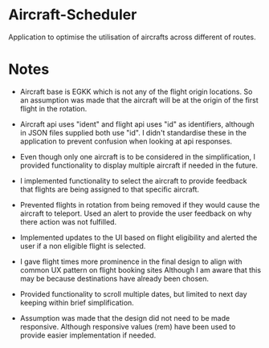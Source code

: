 # Aircraft-Scheduler

Application to optimise the utilisation of aircrafts across different of routes.

# Notes

- Aircraft base is EGKK which is not any of the flight origin locations. So an assumption was made that the aircraft will be at the origin of the first flight in the rotation.

- Aircraft api uses "ident" and flight api uses "id" as identifiers, although in JSON files supplied both use "id". I didn't standardise these in the application to prevent confusion when looking at api responses.

- Even though only one aircraft is to be considered in the simplification, I provided functionality to display multiple aircraft if needed in the future.

- I implemented functionality to select the aircraft to provide feedback that flights are being assigned to that specific aircraft.

- Prevented flights in rotation from being removed if they would cause the aircraft to teleport. Used an alert to provide the user feedback on why there action was not fulfilled.

- Implemented updates to the UI based on flight eligibility and alerted the user if a non eligible flight is selected.

- I gave flight times more prominence in the final design to align with common UX pattern on flight booking sites Although I am aware that this may be because destinations have already been chosen.

- Provided functionality to scroll multiple dates, but limited to next day keeping within brief simplification.

- Assumption was made that the design did not need to be made responsive. Although responsive values (rem) have been used to provide easier implementation if needed.
